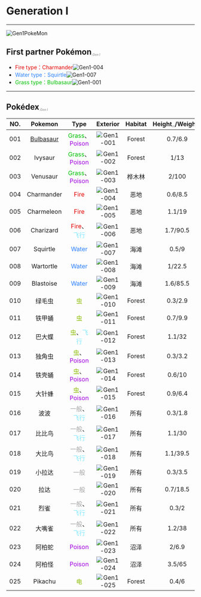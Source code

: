 # Generation Ⅰ

---

![Gen1PokeMon](/images/PokeMons/InitialPokeMon/gen1.jpg)

## First partner Pokémon<font size="1" color="#A9A9A9"><sub><i>.Gen Ⅰ</i></sub></font>

* <font color="#E40000">Fire type：Charmander</font>![Gen1-004](/images/PokeMons/Gen1/004.gif "Charmander")<br>
* <font color="#2B80FF">Water type：Squirtle</font>![Gen1-007](/images/PokeMons/Gen1/007.gif "Squirtle")<br>
* <font color="#00C000">Grass type：Bulbasaur</font>![Gen1-001](/images/PokeMons/Gen1/001.gif "Bulbasaur")<br>

---

## Pokédex<font size="1" color="#A9A9A9"><sub><i>.Gen Ⅰ</i></sub></font>

|NO.|Pokemon|Type|Exterior|Habitat|Height<font size="1" color="#A9A9A9"><sub><i>m</i></sub></font>/Weight<font size="1" color="#A9A9A9"><sub><i>kg</i></sub></font>|
|:---:|:---:|:---:|:---:|:---:|:---:|
|001|[Bulbasaur](/images/PokeMons/Gen1/Game/001.jpg "Bulbasaur")|<font color="#00C000">Grass</font>、<font color="#A000E0">Poison</font>|![Gen1-001](/images/PokeMons/Gen1/001.gif "Bulbasaur")|Forest|0.7/6.9|
|002|Ivysaur|<font color="#00C000">Grass</font>、<font color="#A000E0">Poison</font>|![Gen1-002](/images/PokeMons/Gen1/002.gif "Ivysaur")|Forest|1/13|
|003|Venusaur|<font color="#00C000">Grass</font>、<font color="#A000E0">Poison</font>|![Gen1-003](/images/PokeMons/Gen1/003.gif "Venusaur")|桦木林|2/100|
|004|Charmander|<font color="#E40000">Fire</font>|![Gen1-004](/images/PokeMons/Gen1/004.gif "Charmander")|恶地|0.6/8.5|
|005|Charmeleon|<font color="#E40000">Fire</font>|![Gen1-005](/images/PokeMons/Gen1/005.gif "Charmeleon")|恶地|1.1/19|
|006|Charizard|<font color="#E40000">Fire</font>、<font color="#7EE7FF">飞行</font>|![Gen1-006](/images/PokeMons/Gen1/006.gif "Charizard")|恶地|1.7/90.5|
|007|Squirtle|<font color="#2B80FF">Water</font>|![Gen1-007](/images/PokeMons/Gen1/007.gif "Squirtle")|海滩|0.5/9|
|008|Wartortle|<font color="#2B80FF">Water</font>|![Gen1-008](/images/PokeMons/Gen1/008.gif "Wartortle")|海滩|1/22.5|
|009|Blastoise|<font color="#2B80FF">Water</font>|![Gen1-009](/images/PokeMons/Gen1/009.gif "Blastoise")|海滩|1.6/85.5|
|010|绿毛虫|<font color="#8ABC00">虫</font>|![Gen1-010](/images/PokeMons/Gen1/010.gif "绿毛虫")|Forest|0.3/2.9|
|011|铁甲蛹|<font color="#8ABC00">虫</font>|![Gen1-011](/images/PokeMons/Gen1/011.gif "铁甲蛹")|Forest|0.7/9.9|
|012|巴大蝶|<font color="#8ABC00">虫</font>、<font color="#7EE7FF">飞行</font>|![Gen1-012](/images/PokeMons/Gen1/012.gif "巴大蝶")|Forest|1.1/32|
|013|独角虫|<font color="#8ABC00">虫</font>、<font color="#A000E0">Poison</font>|![Gen1-013](/images/PokeMons/Gen1/013.gif "独角虫")|Forest|0.3/3.2|
|014|铁壳蛹|<font color="#8ABC00">虫</font>、<font color="#A000E0">Poison</font>|![Gen1-014](/images/PokeMons/Gen1/014.gif "铁壳蛹")|Forest|0.6/10|
|015|大针蜂|<font color="#8ABC00">虫</font>、<font color="#A000E0">Poison</font>|![Gen1-015](/images/PokeMons/Gen1/015.gif "大针蜂")|Forest|0.9/6.4|
|016|波波|<font color="#A2A2A2">一般</font>、<font color="#7EE7FF">飞行</font>|![Gen1-016](/images/PokeMons/Gen1/016.gif "波波")|所有|0.3/1.8|
|017|比比鸟|<font color="#A2A2A2">一般</font>、<font color="#7EE7FF">飞行</font>|![Gen1-017](/images/PokeMons/Gen1/017.gif "比比鸟")|所有|1.1/30|
|018|大比鸟|<font color="#A2A2A2">一般</font>、<font color="#7EE7FF">飞行</font>|![Gen1-018](/images/PokeMons/Gen1/018.gif "大比鸟")|所有|1.1/39.5|
|019|小拉达|<font color="#A2A2A2">一般</font>|![Gen1-019](/images/PokeMons/Gen1/019.gif "小拉达")|所有|0.3/3.5|
|020|拉达|<font color="#A2A2A2">一般</font>|![Gen1-020](/images/PokeMons/Gen1/020.gif "拉达")|所有|0.7/18.5|
|021|烈雀|<font color="#A2A2A2">一般</font>、<font color="#7EE7FF">飞行</font>|![Gen1-021](/images/PokeMons/Gen1/021.gif "烈雀")|所有|0.3/2|
|022|大嘴雀|<font color="#A2A2A2">一般</font>、<font color="#7EE7FF">飞行</font>|![Gen1-022](/images/PokeMons/Gen1/022.gif "大嘴雀")|所有|1.2/38|
|023|阿柏蛇|<font color="#A000E0">Poison</font>|![Gen1-023](/images/PokeMons/Gen1/023.gif "阿柏蛇")|沼泽|2/6.9|
|024|阿柏怪|<font color="#A000E0">Poison</font>|![Gen1-024](/images/PokeMons/Gen1/024.gif "阿柏怪")|沼泽|3.5/65|
|025|Pikachu|<font color="#8ABC00">电</font>|![Gen1-025](/images/PokeMons/Gen1/025.gif "Pikachu")|Forest|0.4/6|
